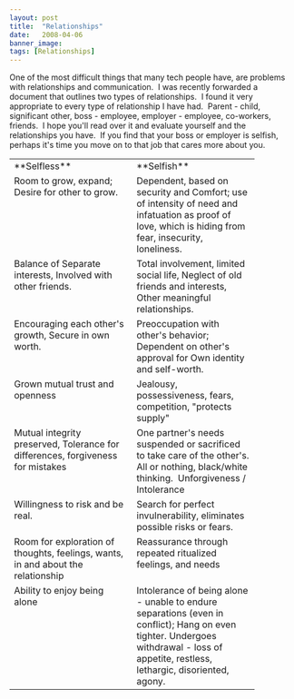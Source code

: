 ```yaml
---
layout: post
title:  "Relationships"
date:   2008-04-06
banner_image: 
tags: [Relationships]
---
```


One of the most difficult things that many tech people have, are problems with relationships and communication.  I was recently forwarded a document that outlines two types of relationships.  I found it very appropriate to every type of relationship I have had.  Parent - child, significant other, boss - employee, employer - employee, co-workers, friends.  I hope you'll read over it and evaluate yourself and the relationships you have.  If you find that your boss or employer is selfish, perhaps it's time you move on to that job that cares more about you.

<table cellspacing="0" cellpadding="2" width="400" border="0">

<tbody>

<tr>

<td valign="top" width="200">**Selfless**</td>

<td valign="top" width="200">**Selfish**</td>

</tr>

<tr>

<td valign="top" width="200">Room to grow, expand;  
Desire for other to grow.</td>

<td valign="top" width="200">Dependent, based on security and Comfort; use of intensity of need and infatuation as proof of love, which is hiding from fear, insecurity, loneliness.</td>

</tr>

<tr>

<td valign="top" width="200">Balance of Separate interests, Involved with other friends.</td>

<td valign="top" width="200">Total involvement, limited social life, Neglect of old friends and interests, Other meaningful relationships.</td>

</tr>

<tr>

<td valign="top" width="200">Encouraging each other's growth, Secure in own worth.</td>

<td valign="top" width="200">Preoccupation with other's behavior; Dependent on other's approval for Own identity and self-worth.</td>

</tr>

<tr>

<td valign="top" width="200">Grown mutual trust and openness</td>

<td valign="top" width="200">Jealousy, possessiveness, fears, competition, "protects supply"</td>

</tr>

<tr>

<td valign="top" width="200">Mutual integrity preserved, Tolerance for differences, forgiveness for mistakes</td>

<td valign="top" width="200">One partner's needs suspended or sacrificed to take care of the other's. All or nothing, black/white thinking.  Unforgiveness / Intolerance</td>

</tr>

<tr>

<td valign="top" width="200">Willingness to risk and be real.</td>

<td valign="top" width="200">Search for perfect invulnerability, eliminates possible risks or fears.</td>

</tr>

<tr>

<td valign="top" width="200">Room for exploration of thoughts, feelings, wants, in and about the relationship</td>

<td valign="top" width="200">Reassurance through repeated ritualized feelings, and needs</td>

</tr>

<tr>

<td valign="top" width="200">Ability to enjoy being alone</td>

<td valign="top" width="200">Intolerance of being alone - unable to endure separations (even in conflict); Hang on even tighter. Undergoes withdrawal - loss of appetite, restless, lethargic, disoriented, agony.</td>

</tr>

</tbody>

</table>